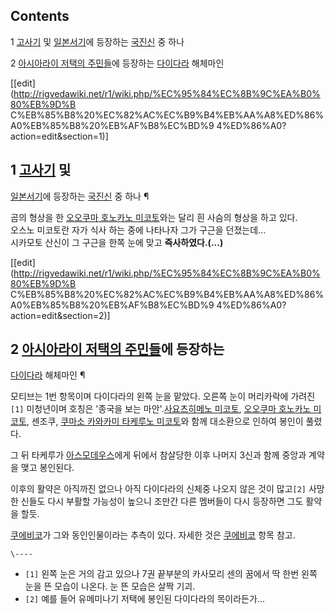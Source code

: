 ## Contents

    

1 [고사기](%EA%B3%A0%EC%82%AC%EA%B8%B0.md) 및
[일본서기](%EC%9D%BC%EB%B3%B8%EC%84%9C%EA%B8%B0.md)에 등장하는
[국진신](%EA%B5%AD%EC%A7%84%EC%8B%A0.md) 중 하나

2 [아시아라이 저택의 주민들](%EC%95%84%EC%8B%9C%EC%95%84%EB%9D%BC%EC%9D%B4%20%EC%A0%80%ED%83%9D%EC%9D%98%20%EC%A3%BC%EB%AF%BC%EB%93%A4.md)에 등장하는
[다이다라](%EB%8B%A4%EC%9D%B4%EB%8B%A4%EB%9D%BC.md) 해체마인

[[edit](http://rigvedawiki.net/r1/wiki.php/%EC%95%84%EC%8B%9C%EA%B0%80%EB%9D%B
C%EB%85%B8%20%EC%82%AC%EC%B9%B4%EB%AA%A8%ED%86%A0%EB%85%B8%20%EB%AF%B8%EC%BD%9
4%ED%86%A0?action=edit&section=1)]

## 1 [고사기](%EA%B3%A0%EC%82%AC%EA%B8%B0.md) 및
[일본서기](%EC%9D%BC%EB%B3%B8%EC%84%9C%EA%B8%B0.md)에 등장하는
[국진신](%EA%B5%AD%EC%A7%84%EC%8B%A0.md) 중 하나 ¶

곰의 형상을 한 [오오쿠마 호노카노 미코토](%EC%98%A4%EC%98%A4%EC%BF%A0%EB%A7%88%20%ED%98%B8%EB%85%B8%EC%B9%B4%EB%85%B8%20%EB%AF%B8%EC%BD%94%ED%86%A0.md)와는 달리 흰 사슴의 형상을 하고
있다.  
오스노 미코토란 자가 식사 하는 중에 나타나자 그가 구근을 던졌는데...  
시카모토 산신이 그 구근을 한쪽 눈에 맞고 **즉사하였다.(...)**

[[edit](http://rigvedawiki.net/r1/wiki.php/%EC%95%84%EC%8B%9C%EA%B0%80%EB%9D%B
C%EB%85%B8%20%EC%82%AC%EC%B9%B4%EB%AA%A8%ED%86%A0%EB%85%B8%20%EB%AF%B8%EC%BD%9
4%ED%86%A0?action=edit&section=2)]

## 2 [아시아라이 저택의 주민들](%EC%95%84%EC%8B%9C%EC%95%84%EB%9D%BC%EC%9D%B4%20%EC%A0%80%ED%83%9D%EC%9D%98%20%EC%A3%BC%EB%AF%BC%EB%93%A4.md)에 등장하는
[다이다라](%EB%8B%A4%EC%9D%B4%EB%8B%A4%EB%9D%BC.md) 해체마인 ¶

모티브는 1번 항목이며 다이다라의 왼쪽 눈을 맡았다. 오른쪽 눈이 머리카락에 가려진`[1]` 미청년이며 호칭은 '종국을 보는
마안'.[사요츠히메노 미코토](%EC%82%AC%EC%9A%94%EC%B8%A0%ED%9E%88%EB%A9%94%EB%85%B8%20%EB%AF%B8%EC%BD%94%ED%86%A0.md), [오오쿠마 호노카노 미코토](%EC%98%A4%EC%98%A4%EC%BF%A0%EB%A7%88%20%ED%98%B8%EB%85%B8%EC%B9%B4%EB%85%B8%20%EB%AF%B8%EC%BD%94%ED%86%A0.md), 센조쿠, [쿠마소 카와카미 타케루노 미코토](%EC%BF%A0%EB%A7%88%EC%86%8C%20%EC%B9%B4%EC%99%80%EC%B9%B4%EB%AF%B8%20%ED%83%80%EC%BC%80%EB%A3%A8%EB%85%B8%20%EB%AF%B8%EC%BD%94%ED%86%A0.md)와 함께 대소환으로 인하여 봉인이 풀렸다.

  

그 뒤 타케루가
[아스모데우스](%EC%95%84%EC%8A%A4%EB%AA%A8%EB%8D%B0%EC%9A%B0%EC%8A%A4.md)에게 뒤에서
참살당한 이후 나머지 3신과 함께 중앙과 계약을 맺고 봉인된다.

  

이후의 활약은 아직까진 없으나 아직 다이다라의 신체중 나오지 않은 것이 많고`[2]` 사망한 신들도 다시 부활할 가능성이 높으니 조만간 다른
멤버들이 다시 등장하면 그도 활약을 할듯.

  

[쿠에비코](%EC%BF%A0%EC%97%90%EB%B9%84%EC%BD%94.md)가 그와 동인인물이라는 추측이 있다. 자세한 것은
[쿠에비코](%EC%BF%A0%EC%97%90%EB%B9%84%EC%BD%94.md) 항목 참고.  

`\----`

  * `[1]` 왼쪽 눈은 거의 감고 있으나 7권 끝부분의 카사모리 센의 꿈에서 딱 한번 왼쪽 눈을 뜬 모습이 나온다. 눈 뜬 모습은 살짝 기괴.
  * `[2]` 예를 들어 유메미나기 저택에 봉인된 다이다라의 목이라든가...

